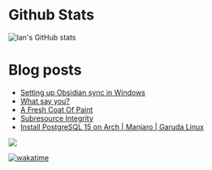 # Github Stats
![Ian's GitHub stats](https://github-readme-stats.vercel.app/api?username=andwati&show_icons=true&theme=transparent&rank_icon=github&include_all_commits=true&count_private=true)
# Blog posts
<!-- BLOG-POST-LIST:START -->
- [Setting up Obsidian sync in Windows](https://andwati.com/posts/obsidian-sync/)
- [What say you?](https://andwati.com/posts/utterances-comments/)
- [A Fresh Coat Of Paint](https://andwati.com/posts/a-fresh-coat-of-paint/)
- [Subresource Integrity](https://andwati.com/posts/subresource-integrity/)
- [Install PostgreSQL 15 on Arch | Manjaro | Garuda Linux](https://andwati.com/posts/install-postgresql-15-on-arch-manjaro-garuda-linux/)
<!-- BLOG-POST-LIST:END -->

[![](https://visitcount.itsvg.in/api?id=andwati&label=Profile%20Views&color=0&icon=6&pretty=false)](https://visitcount.itsvg.in)

[![wakatime](https://wakatime.com/badge/user/7f0420c2-50ee-46bc-9902-4c6386c5dc5e.svg)](https://wakatime.com/@7f0420c2-50ee-46bc-9902-4c6386c5dc5e)

